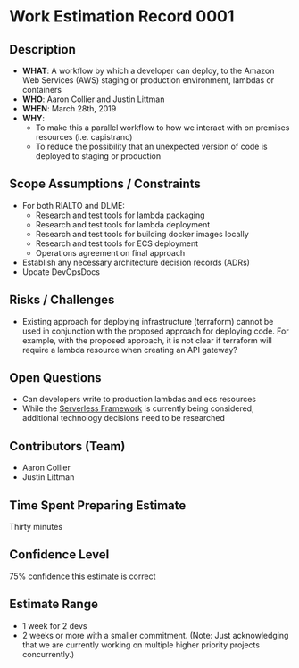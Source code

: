 # Work Estimation Record 0001

## Description

* **WHAT**: A workflow by which a developer can deploy, to the Amazon Web Services (AWS) staging or production environment, lambdas or containers
* **WHO**: Aaron Collier and Justin Littman
* **WHEN**: March 28th, 2019
* **WHY**:
  * To make this a parallel workflow to how we interact with on premises resources (i.e. capistrano)
  * To reduce the possibility that an unexpected version of code is deployed to staging or production

## Scope Assumptions / Constraints

* For both RIALTO and DLME:
  * Research and test tools for lambda packaging
  * Research and test tools for lambda deployment
  * Research and test tools for building docker images locally
  * Research and test tools for ECS deployment
  * Operations agreement on final approach
* Establish any necessary architecture decision records (ADRs)
* Update DevOpsDocs

## Risks / Challenges

* Existing approach for deploying infrastructure (terraform) cannot be used in conjunction with the proposed approach for deploying code. For example, with the proposed approach, it is not clear if terraform will require a lambda resource when creating an API gateway?

## Open Questions

* Can developers write to production lambdas and ecs resources
* While the [Serverless Framework](http://serverless.com) is currently being considered, additional technology decisions need to be researched

## Contributors (Team)

* Aaron Collier
* Justin Littman

## Time Spent Preparing Estimate

Thirty minutes

## Confidence Level

75% confidence this estimate is correct

## Estimate Range

* 1 week for 2 devs
* 2 weeks or more with a smaller commitment. (Note: Just acknowledging that we are currently working on multiple higher priority projects concurrently.)
